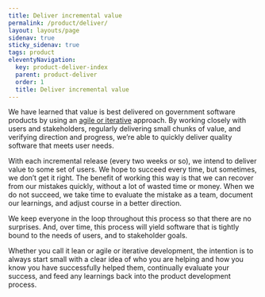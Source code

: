 ```yaml
---
title: Deliver incremental value
permalink: /product/deliver/
layout: layouts/page
sidenav: true
sticky_sidenav: true
tags: product
eleventyNavigation:
  key: product-deliver-index
  parent: product-deliver
  order: 1
  title: Deliver incremental value
---
```


We have learned that value is best delivered on government software products by using an [agile or iterative](https://18f-guides.netlify.app/agile/) approach. By working closely with users and stakeholders, regularly delivering small chunks of value, and verifying direction and progress, we’re able to quickly deliver quality software that meets user needs.

With each incremental release (every two weeks or so), we intend to deliver value to some set of users. We hope to succeed every time, but sometimes, we don’t get it right. The benefit of working this way is that we can recover from our mistakes quickly, without a lot of wasted time or money. When we do not succeed, we take time to evaluate the mistake as a team, document our learnings, and adjust course in a better direction.

We keep everyone in the loop throughout this process so that there are no surprises. And, over time, this process will yield software that is tightly bound to the needs of users, and to stakeholder goals.

Whether you call it lean or agile or iterative development, the intention is to always start small with a clear idea of who you are helping and how you know you have successfully helped them, continually evaluate your success, and feed any learnings back into the product development process.
